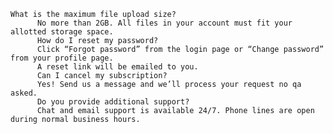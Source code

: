     What is the maximum file upload size?
          No more than 2GB. All files in your account must fit your allotted storage space.
          How do I reset my password?
          Click “Forgot password” from the login page or “Change password” from your profile page.
          A reset link will be emailed to you.
          Can I cancel my subscription?
          Yes! Send us a message and we’ll process your request no qa asked.
          Do you provide additional support?
          Chat and email support is available 24/7. Phone lines are open during normal business hours.